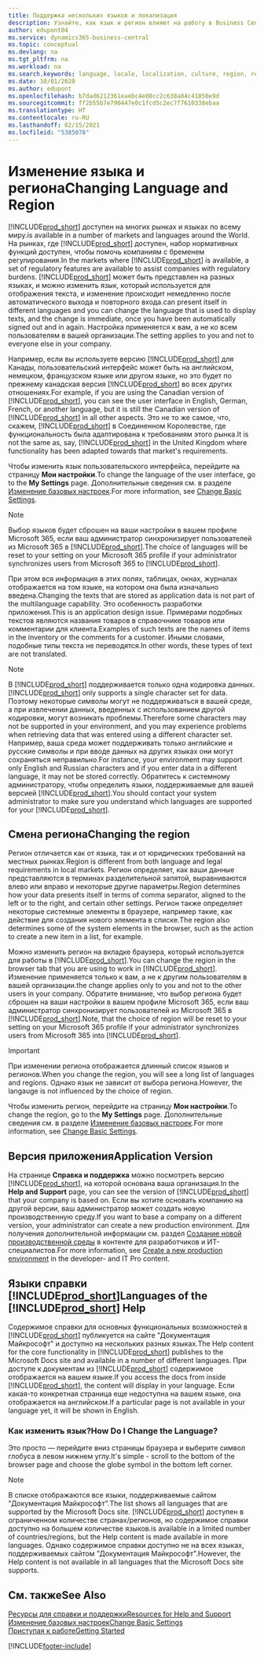 ```yaml
---
title: Поддержка нескольких языков и локализация
description: Узнайте, как язык и регион влияют на работу в Business Central. Измените язык пользовательского интерфейса на странице "Мои настройки".
author: edupont04
ms.service: dynamics365-business-central
ms.topic: conceptual
ms.devlang: na
ms.tgt_pltfrm: na
ms.workload: na
ms.search.keywords: language, locale, localization, culture, region, regional settings
ms.date: 10/01/2020
ms.author: edupont
ms.openlocfilehash: b7dad6212361eaebc4e08cc2c638a84c41850e9d
ms.sourcegitcommit: ff2b55b7e790447e0c1fcd5c2ec7f7610338ebaa
ms.translationtype: HT
ms.contentlocale: ru-RU
ms.lasthandoff: 02/15/2021
ms.locfileid: "5385078"
---
```

# <a name="changing-language-and-region"></a><span data-ttu-id="93e92-104">Изменение языка и региона</span><span class="sxs-lookup"><span data-stu-id="93e92-104">Changing Language and Region</span></span>

[!INCLUDE[prod_short](includes/prod_short.md)] <span data-ttu-id="93e92-105">доступен на многих рынках и языках по всему миру.</span><span class="sxs-lookup"><span data-stu-id="93e92-105">is available in a number of markets and languages around the World.</span></span> <span data-ttu-id="93e92-106">На рынках, где [!INCLUDE[prod_short](includes/prod_short.md)] доступен, набор нормативных функций доступен, чтобы помочь компаниям с бременем регулирования.</span><span class="sxs-lookup"><span data-stu-id="93e92-106">In the markets where [!INCLUDE[prod_short](includes/prod_short.md)] is available, a set of regulatory features are available to assist companies with regulatory burdens.</span></span> [!INCLUDE[prod_short](includes/prod_short.md)] <span data-ttu-id="93e92-107">может быть представлен на разных языках, и можно изменить язык, который используется для отображения текста, и изменение происходит немедленно после автоматического выхода и повторного входа.</span><span class="sxs-lookup"><span data-stu-id="93e92-107">can present itself in different languages and you can change the language that is used to display texts, and the change is immediate, once you have been automatically signed out and in again.</span></span> <span data-ttu-id="93e92-108">Настройка применяется к вам, а не ко всем пользователям в вашей организации.</span><span class="sxs-lookup"><span data-stu-id="93e92-108">The setting applies to you and not to everyone else in your company.</span></span>  

<span data-ttu-id="93e92-109">Например, если вы используете версию [!INCLUDE[prod_short](includes/prod_short.md)] для Канады, пользовательский интерфейс может быть на английском, немецком, французском языке или другом языке, но это будет по прежнему канадская версия [!INCLUDE[prod_short](includes/prod_short.md)] во всех других отношениях.</span><span class="sxs-lookup"><span data-stu-id="93e92-109">For example, if you are using the Canadian version of [!INCLUDE[prod_short](includes/prod_short.md)], you can see the user interface in English, German, French, or another language, but it is still the Canadian version of [!INCLUDE[prod_short](includes/prod_short.md)] in all other aspects.</span></span> <span data-ttu-id="93e92-110">Это не то же самое, что, скажем, [!INCLUDE[prod_short](includes/prod_short.md)] в Соединенном Королевстве, где функциональность была адаптирована к требованиям этого рынка.</span><span class="sxs-lookup"><span data-stu-id="93e92-110">It is not the same as, say, [!INCLUDE[prod_short](includes/prod_short.md)] in the United Kingdom where functionality has been adapted towards that market's requirements.</span></span>  

<span data-ttu-id="93e92-111">Чтобы изменить язык пользовательского интерфейса, перейдите на страницу **Мои настройки**.</span><span class="sxs-lookup"><span data-stu-id="93e92-111">To change the language of the user interface, go to the **My Settings** page.</span></span> <span data-ttu-id="93e92-112">Дополнительные сведения см. в разделе [Изменение базовых настроек](ui-change-basic-settings.md#language).</span><span class="sxs-lookup"><span data-stu-id="93e92-112">For more information, see [Change Basic Settings](ui-change-basic-settings.md#language).</span></span> 

> [!NOTE]  
> <span data-ttu-id="93e92-113">Выбор языков будет сброшен на ваши настройки в вашем профиле Microsoft 365, если ваш администратор синхронизирует пользователей из Microsoft 365 в [!INCLUDE[prod_short](includes/prod_short.md)].</span><span class="sxs-lookup"><span data-stu-id="93e92-113">The choice of languages will be reset to your setting on your Microsoft 365 profile if your administrator synchronizes users from Microsoft 365 to [!INCLUDE[prod_short](includes/prod_short.md)].</span></span>

<span data-ttu-id="93e92-114">При этом вся информация в этих полях, таблицах, окнах, журналах отображается на том языке, на котором она была изначально введена.</span><span class="sxs-lookup"><span data-stu-id="93e92-114">Changing the texts that are stored as application data is not part of the multilanguage capability.</span></span> <span data-ttu-id="93e92-115">Это особенность разработки приложения.</span><span class="sxs-lookup"><span data-stu-id="93e92-115">This is an application design issue.</span></span> <span data-ttu-id="93e92-116">Примерами подобных текстов являются названия товаров в справочнике товаров или комментарии для клиента.</span><span class="sxs-lookup"><span data-stu-id="93e92-116">Examples of such texts are the names of items in the inventory or the comments for a customer.</span></span> <span data-ttu-id="93e92-117">Иными словами, подобные типы текста не переводятся.</span><span class="sxs-lookup"><span data-stu-id="93e92-117">In other words, these types of text are not translated.</span></span>  

> [!NOTE]  
> <span data-ttu-id="93e92-118">В [!INCLUDE[prod_short](includes/prod_short.md)] поддерживается только одна кодировка данных.</span><span class="sxs-lookup"><span data-stu-id="93e92-118">[!INCLUDE[prod_short](includes/prod_short.md)] only supports a single character set for data.</span></span> <span data-ttu-id="93e92-119">Поэтому некоторые символы могут не поддерживаться в вашей среде, а при извлечении данных, введенных с использованием другой кодировки, могут возникать проблемы.</span><span class="sxs-lookup"><span data-stu-id="93e92-119">Therefore some characters may not be supported in your environment, and you may experience problems when retrieving data that was entered using a different character set.</span></span> <span data-ttu-id="93e92-120">Например, ваша среда может поддерживать только английские и русские символы и при вводе данных на других языках они могут сохраняться неправильно.</span><span class="sxs-lookup"><span data-stu-id="93e92-120">For instance, your environment may support only English and Russian characters and if you enter data in a different language, it may not be stored correctly.</span></span> <span data-ttu-id="93e92-121">Обратитесь к системному администратору, чтобы определить языки, поддерживаемые для вашей версией [!INCLUDE[prod_short](includes/prod_short.md)].</span><span class="sxs-lookup"><span data-stu-id="93e92-121">You should contact your system administrator to make sure you understand which languages are supported for your [!INCLUDE[prod_short](includes/prod_short.md)].</span></span>  

## <a name="changing-the-region"></a><span data-ttu-id="93e92-122">Смена региона</span><span class="sxs-lookup"><span data-stu-id="93e92-122">Changing the region</span></span>
<span data-ttu-id="93e92-123">Регион отличается как от языка, так и от юридических требований на местных рынках.</span><span class="sxs-lookup"><span data-stu-id="93e92-123">Region is different from both language and legal requirements in local markets.</span></span> <span data-ttu-id="93e92-124">Регион определяет, как ваши данные представляются в терминах разделительной запятой, выравниваются влево или вправо и некоторые другие параметры.</span><span class="sxs-lookup"><span data-stu-id="93e92-124">Region determines how your data presents itself in terms of comma separator, aligned to the left or to the right, and certain other settings.</span></span> <span data-ttu-id="93e92-125">Регион также определяет некоторые системные элементы в браузере, например такие, как действие для создания нового элемента в списке.</span><span class="sxs-lookup"><span data-stu-id="93e92-125">The region also determines some of the system elements in the browser, such as the action to create a new item in a list, for example.</span></span>  

<span data-ttu-id="93e92-126">Можно изменить регион на вкладке браузера, который используется для работы в [!INCLUDE[prod_short](includes/prod_short.md)].</span><span class="sxs-lookup"><span data-stu-id="93e92-126">You can change the region in the browser tab that you are using to work in [!INCLUDE[prod_short](includes/prod_short.md)].</span></span> <span data-ttu-id="93e92-127">Изменение применяется только к вам, а не к другим пользователям в вашей организации.</span><span class="sxs-lookup"><span data-stu-id="93e92-127">the change applies only to you and not to the other users in your company.</span></span>  <span data-ttu-id="93e92-128">Обратите внимание, что выбор региона будет сброшен на ваши настройки в вашем профиле Microsoft 365, если ваш администратор синхронизирует пользователей из Microsoft 365 в [!INCLUDE[prod_short](includes/prod_short.md)].</span><span class="sxs-lookup"><span data-stu-id="93e92-128">Note, that the choice of region will be reset to your setting on your Microsoft 365 profile if your administrator synchronizes users from Microsoft 365 into [!INCLUDE[prod_short](includes/prod_short.md)].</span></span>

> [!IMPORTANT]  
>  <span data-ttu-id="93e92-129">При изменении региона отображается длинный список языков и регионов.</span><span class="sxs-lookup"><span data-stu-id="93e92-129">When you change the region, you will see a long list of languages and regions.</span></span> <span data-ttu-id="93e92-130">Однако язык не зависит от выбора региона.</span><span class="sxs-lookup"><span data-stu-id="93e92-130">However, the langauge is not influenced by the choice of region.</span></span>  

<span data-ttu-id="93e92-131">Чтобы изменить регион, перейдите на страницу **Мои настройки**.</span><span class="sxs-lookup"><span data-stu-id="93e92-131">To change the region, go to the **My Settings** page.</span></span> <span data-ttu-id="93e92-132">Дополнительные сведения см. в разделе [Изменение базовых настроек](ui-change-basic-settings.md).</span><span class="sxs-lookup"><span data-stu-id="93e92-132">For more information, see [Change Basic Settings](ui-change-basic-settings.md).</span></span>  

## <a name="application-version"></a><span data-ttu-id="93e92-133">Версия приложения</span><span class="sxs-lookup"><span data-stu-id="93e92-133">Application Version</span></span>

<span data-ttu-id="93e92-134">На странице **Справка и поддержка** можно посмотреть версию [!INCLUDE[prod_short](includes/prod_short.md)], на которой основана ваша организация.</span><span class="sxs-lookup"><span data-stu-id="93e92-134">In the **Help and Support** page, you can see the version of [!INCLUDE[prod_short](includes/prod_short.md)] that your company is based on.</span></span> <span data-ttu-id="93e92-135">Если вы хотите основать компанию на другой версии, ваш администратор может создать новую производственную среду.</span><span class="sxs-lookup"><span data-stu-id="93e92-135">If you want to base a company on a different version, your administrator can create a new production environment.</span></span> <span data-ttu-id="93e92-136">Для получения дополнительной информации см. раздел [Создание новой производственной среды](/dynamics365/business-central/dev-itpro/administration/tenant-admin-center-environments#create-a-new-production-environment) в контенте для разработчиков и ИТ-специалистов.</span><span class="sxs-lookup"><span data-stu-id="93e92-136">For more information, see [Create a new production environment](/dynamics365/business-central/dev-itpro/administration/tenant-admin-center-environments#create-a-new-production-environment) in the developer- and IT Pro content.</span></span>  

## <a name="languages-of-the-prod_short-help"></a><span data-ttu-id="93e92-137">Языки справки [!INCLUDE[prod_short](includes/prod_short.md)]</span><span class="sxs-lookup"><span data-stu-id="93e92-137">Languages of the [!INCLUDE[prod_short](includes/prod_short.md)] Help</span></span>
<span data-ttu-id="93e92-138">Содержимое справки для основных функциональных возможностей в [!INCLUDE[prod_short](includes/prod_short.md)] публикуется на сайте "Документация Майкрософт" и доступно на нескольких разных языках.</span><span class="sxs-lookup"><span data-stu-id="93e92-138">The Help content for the core functionality in [!INCLUDE[prod_short](includes/prod_short.md)] publishes to the Microsoft Docs site and available in a number of different languages.</span></span> <span data-ttu-id="93e92-139">При доступе к документам из [!INCLUDE[prod_short](includes/prod_short.md)] содержимое отображается на вашем языке.</span><span class="sxs-lookup"><span data-stu-id="93e92-139">If you access the docs from inside [!INCLUDE[prod_short](includes/prod_short.md)], the content will display in your language.</span></span> <span data-ttu-id="93e92-140">Если какая-то конкретная страница еще недоступна на вашем языке, она отображается на английском.</span><span class="sxs-lookup"><span data-stu-id="93e92-140">If a particular page is not available in your language yet, it will be shown in English.</span></span>

### <a name="how-do-i-change-the-language"></a><span data-ttu-id="93e92-141">Как изменить язык?</span><span class="sxs-lookup"><span data-stu-id="93e92-141">How Do I Change the Language?</span></span>
<span data-ttu-id="93e92-142">Это просто — перейдите вниз страницы браузера и выберите символ глобуса в левом нижнем углу.</span><span class="sxs-lookup"><span data-stu-id="93e92-142">It's simple - scroll to the bottom of the browser page and choose the globe symbol in the bottom left corner.</span></span>

> [!NOTE]  
> <span data-ttu-id="93e92-143">В списке отображаются все языки, поддерживаемые сайтом "Документация Майкрософт".</span><span class="sxs-lookup"><span data-stu-id="93e92-143">The list shows all languages that are supported by the Microsoft Docs site.</span></span> [!INCLUDE[prod_short](includes/prod_short.md)] <span data-ttu-id="93e92-144">доступен в ограниченном количестве странах/регионов, но содержимое справки доступно на большем количестве языков.</span><span class="sxs-lookup"><span data-stu-id="93e92-144">is available in a limited number of countries/regions, but the Help content is made available in more languages.</span></span> <span data-ttu-id="93e92-145">Однако содержимое справки доступно не на всех языках, поддерживаемых сайтом "Документация Майкрософт".</span><span class="sxs-lookup"><span data-stu-id="93e92-145">However, the Help content is not available in all languages that the Microsoft Docs site supports.</span></span>

## <a name="see-also"></a><span data-ttu-id="93e92-146">См. также</span><span class="sxs-lookup"><span data-stu-id="93e92-146">See Also</span></span>

[<span data-ttu-id="93e92-147">Ресурсы для справки и поддержки</span><span class="sxs-lookup"><span data-stu-id="93e92-147">Resources for Help and Support</span></span>](product-help-and-support.md)  
[<span data-ttu-id="93e92-148">Изменение базовых настроек</span><span class="sxs-lookup"><span data-stu-id="93e92-148">Change Basic Settings</span></span>](ui-change-basic-settings.md)  
[<span data-ttu-id="93e92-149">Приступая к работе</span><span class="sxs-lookup"><span data-stu-id="93e92-149">Getting Started</span></span>](product-get-started.md)  


[!INCLUDE[footer-include](includes/footer-banner.md)]